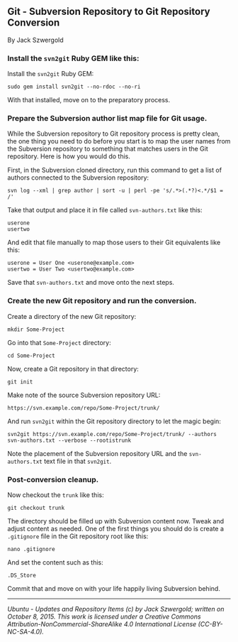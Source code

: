## Git - Subversion Repository to Git Repository Conversion

By Jack Szwergold

### Install the `svn2git` Ruby GEM like this:

Install the `svn2git` Ruby GEM:

    sudo gem install svn2git --no-rdoc --no-ri

With that installed, move on to the preparatory process.

### Prepare the Subversion author list map file for Git usage.

While the Subversion repository to Git repository process is pretty clean, the one thing you need to do before you start is to map the user names from the Subversion repository to something that matches users in the Git repository. Here is how you would do this.

First, in the Subversion cloned directory, run this command to get a list of authors connected to the Subversion repository:

	svn log --xml | grep author | sort -u | perl -pe 's/.*>(.*?)<.*/$1 = /'

Take that output and place it in file called `svn-authors.txt` like this:

    userone
    usertwo

And edit that file manually to map those users to their Git equivalents like this:

	userone = User One <userone@example.com>
	usertwo = User Two <usertwo@example.com>

Save that `svn-authors.txt` and move onto the next steps.

### Create the new Git repository and run the conversion.

Create a directory of the new Git repository:

    mkdir Some-Project

Go into that `Some-Project` directory:

    cd Some-Project

Now, create a Git repository in that directory:

    git init

Make note of the source Subversion repository URL:

    https://svn.example.com/repo/Some-Project/trunk/

And run `svn2git` within the Git repository directory to let the magic begin:

    svn2git https://svn.example.com/repo/Some-Project/trunk/ --authors svn-authors.txt --verbose --rootistrunk

Note the placement of the Subversion repository URL and the `svn-authors.txt` text file in that `svn2git`.

### Post-conversion cleanup.

Now checkout the `trunk` like this:

    git checkout trunk

The directory should be filled up with Subversion content now. Tweak and adjust content as needed. One of the first things you should do is create a `.gitignore` file in the Git repository root like this:

    nano .gitignore

And set the content such as this:

    .DS_Store

Commit that and move on with your life happily living Subversion behind.

***

*Ubuntu - Updates and Repository Items (c) by Jack Szwergold; written on October 8, 2015. This work is licensed under a Creative Commons Attribution-NonCommercial-ShareAlike 4.0 International License (CC-BY-NC-SA-4.0).*